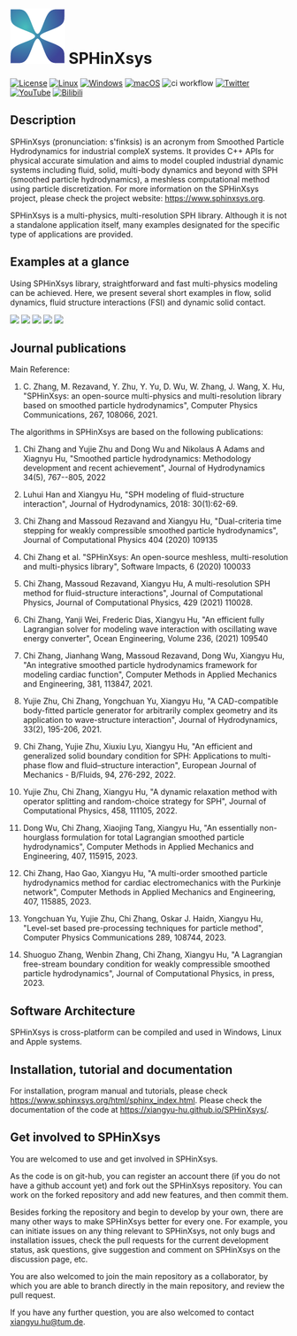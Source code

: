 # ![](assets/logo.png) SPHinXsys

[![License](https://img.shields.io/badge/License-Apache_2.0-blue.svg)](https://opensource.org/licenses/Apache-2.0)
[![Linux](https://img.shields.io/badge/os-Linux-green.svg)](https://shields.io/)
[![Windows](https://img.shields.io/badge/os-Windows-green.svg)](https://shields.io/)
[![macOS](https://img.shields.io/badge/os-macOs-green.svg)](https://shields.io/)
![ci workflow](https://github.com/Xiangyu-Hu/SPHinXsys/actions/workflows/ci.yml/badge.svg?event=push)
[![Twitter](https://img.shields.io/twitter/url/https/twitter.com/sphinxsys.svg?style=social&label=Follow%20%40sphinxsys)](https://twitter.com/sphinxsys)
[![YouTube](https://img.shields.io/badge/YouTube-FF0000.svg?style=flat&logo=YouTube&logoColor=white)](https://www.youtube.com/channel/UCexdJbxOn9dvim6Jg1dnCFQ)
[![Bilibili](https://img.shields.io/badge/bilibili-%E5%93%94%E5%93%A9%E5%93%94%E5%93%A9-critical)](https://space.bilibili.com/1761273682/video)

## Description

SPHinXsys (pronunciation: s'finksis) is an acronym from Smoothed Particle Hydrodynamics for industrial compleX systems. 
It provides C++ APIs for physical accurate simulation and aims to model coupled industrial dynamic systems including fluid, solid, multi-body dynamics 
and beyond with SPH (smoothed particle hydrodynamics), a meshless computational method using particle discretization. 
For more information on the SPHinXsys project, please check the project website: https://www.sphinxsys.org.

SPHinXsys is a multi-physics, multi-resolution SPH library. 
Although it is not a standalone application itself, 
many examples designated for the specific type of applications are provided.

## Examples at a glance

Using SPHinXsys library, straightforward and fast multi-physics modeling can be achieved. 
Here, we present several short examples in flow, solid dynamics, fluid structure interactions (FSI) and dynamic solid contact.

<a href="https://github.com/Xiangyu-Hu/SPHinXsys/blob/master/tests/2d_examples/test_2d_dambreak/Dambreak.cpp">
<img src="https://github.com/Xiangyu-Hu/SPHinXsys-public-files/blob/master/videos/dambreak.gif" height="192px"></a>
<a href="https://github.com/Xiangyu-Hu/SPHinXsys/blob/master/tests/2d_examples/test_2d_fsi2/fsi2.cpp"> 
<img src="https://github.com/Xiangyu-Hu/SPHinXsys-public-files/blob/master/videos/fsi-2d.gif" height="192px"></a>
<a href="https://github.com/Xiangyu-Hu/SPHinXsys/blob/master/tests/3d_examples/test_3d_elasticSolid_shell_collision/3d_elasticSolid_shell_collision.cpp"> 
<img src="https://github.com/Xiangyu-Hu/SPHinXsys-public-files/blob/master/videos/ball-shell.gif" height="192px"></a>
<a href="https://github.com/Xiangyu-Hu/SPHinXsys/blob/master/tests/3d_examples/test_3d_shell_stability_half_sphere/test_3d_shell_stability_half_sphere.cpp"> 
<img src="https://github.com/Xiangyu-Hu/SPHinXsys-public-files/blob/master/videos/half-sphere.gif" height="192px"></a>
<a href="https://github.com/Xiangyu-Hu/SPHinXsys/blob/master/tests/3d_examples/test_3d_twisting_column/twisting_column.cpp"> 
<img src="https://github.com/Xiangyu-Hu/SPHinXsys-public-files/blob/master/videos/twisting.gif" height="168px"></a>

## Journal publications

Main Reference:

1. C. Zhang, M. Rezavand, Y. Zhu, Y. Yu, D. Wu, W. Zhang, J. Wang, X. Hu, 
"SPHinXsys: an open-source multi-physics and multi-resolution library based on smoothed particle hydrodynamics", 
Computer Physics Communications, 267, 108066, 2021.

The algorithms in SPHinXsys are based on the following publications:
1. Chi Zhang and Yujie Zhu and Dong Wu and Nikolaus A Adams and Xiagnyu Hu, 
"Smoothed particle hydrodynamics: Methodology development and recent achievement", 
Journal of Hydrodynamics 34(5), 767--805, 2022 

2. Luhui Han and Xiangyu Hu, 
"SPH modeling of fluid-structure interaction", 
Journal of Hydrodynamics, 2018: 30(1):62-69.

3. Chi Zhang and Massoud Rezavand and Xiangyu Hu, 
"Dual-criteria time stepping for weakly compressible smoothed particle hydrodynamics", 
Journal of Computational Physics 404 (2020) 109135

4. Chi Zhang et al. 
"SPHinXsys: An open-source meshless, multi-resolution and multi-physics library",
Software Impacts, 6 (2020) 100033

5. Chi Zhang, Massoud Rezavand, Xiangyu Hu,
A multi-resolution SPH method for fluid-structure interactions",
Journal of Computational Physics,  Journal of Computational Physics, 429 (2021) 110028.

6. Chi Zhang, Yanji Wei, Frederic Dias, Xiangyu Hu,
"An efficient fully Lagrangian solver for modeling wave interaction with oscillating wave energy converter",
Ocean Engineering, 
Volume 236, (2021) 109540

7. Chi Zhang, Jianhang Wang, Massoud Rezavand, Dong Wu, Xiangyu Hu,
"An integrative smoothed particle hydrodynamics framework for modeling cardiac function",
 Computer Methods in Applied Mechanics and Engineering, 381, 113847, 2021.

8. Yujie Zhu, Chi Zhang, Yongchuan Yu, Xiangyu Hu, "A CAD-compatible body-fitted particle generator for arbitrarily complex geometry and its application to wave-structure interaction", Journal of Hydrodynamics, 33(2), 195-206, 2021. 

9. Chi Zhang, Yujie Zhu, Xiuxiu Lyu, Xiangyu Hu, "An efficient and generalized solid boundary condition for SPH: Applications to multi-phase flow and fluid–structure interaction", European Journal of Mechanics - B/Fluids, 94, 276-292, 2022. 

10. Yujie Zhu, Chi Zhang, Xiangyu Hu, "A dynamic relaxation method with operator splitting and random-choice strategy for SPH", Journal of Computational Physics, 458,
111105, 2022.

11. Dong Wu, Chi Zhang, Xiaojing Tang, Xiangyu Hu, "An essentially non-hourglass formulation for total Lagrangian smoothed particle hydrodynamics", Computer Methods in Applied Mechanics and Engineering, 407, 115915, 2023.

12. Chi Zhang, Hao Gao, Xiangyu Hu, "A multi-order smoothed particle hydrodynamics method for cardiac electromechanics with the Purkinje network", Computer Methods in Applied Mechanics and Engineering, 407, 115885, 2023.

13. Yongchuan Yu, Yujie Zhu, Chi Zhang, Oskar J. Haidn, Xiangyu Hu, "Level-set based pre-processing techniques for particle method", Computer Physics Communications 289, 108744, 2023.

14. Shuoguo Zhang, Wenbin Zhang, Chi Zhang, Xiangyu Hu, "A Lagrangian free-stream boundary condition for weakly compressible smoothed particle hydrodynamics", Journal of Computational Physics, in press, 2023.

## Software Architecture

SPHinXsys is cross-platform can be compiled and used in Windows, Linux and Apple systems.

## Installation, tutorial and documentation

For installation, program manual and tutorials, please check https://www.sphinxsys.org/html/sphinx_index.html. 
Please check the documentation of the code at https://xiangyu-hu.github.io/SPHinXsys/.

## Get involved to SPHinXsys

You are welcomed to use and get involved in SPHinXsys.

As the code is on git-hub, you can register an account there (if you do not have a github account yet) 
and fork out the SPHinXsys repository.
You can work on the forked repository and add new features, and then commit them. 

Besides forking the repository and begin to develop by your own, 
there are many other ways to make SPHinXsys better for every one.
For example, you can initiate issues on any thing relevant to SPHinXsys, not only bugs and installation issues,
check the pull requests for the current development status,
ask questions, give suggestion and comment on SPHinXsys on the discussion page, etc.   

You are also welcomed to join the main repository as a collaborator, 
by which you are able to branch directly in the main repository, 
and review the pull request. 

If you have any further question, you are also welcomed to contact xiangyu.hu@tum.de.